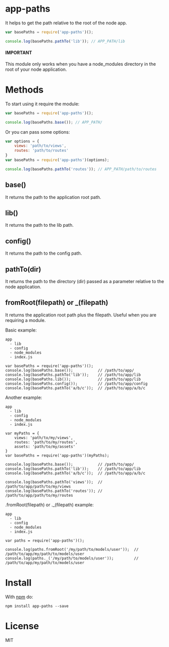 # app-paths

It helps to get the path relative to the root of the node app.

```js
var basePaths = require('app-paths')();

console.log(basePaths.pathTo('lib')); // APP_PATH/lib
```

#### IMPORTANT

This module only works when you have a node_modules directory in the root of your node application.

# Methods

To start using it require the module:

```js
var basePaths = require('app-paths')();

console.log(basePaths.base()); // APP_PATH/

```
Or you can pass some options:

```js
var options = {
    views: 'path/to/views',
    routes: 'path/to/routes'
}
var basePaths = require('app-paths')(options);

console.log(basePaths.pathTo('routes')); // APP_PATH/path/to/routes

```
## base()

It returns the path to the application root path.

## lib()

It returns the path to the lib path.

## config()

It returns the path to the config path.

## pathTo(dir)

It returns the path to the directory (dir) passed as a parameter relative to the node application.

## fromRoot(filepath) or _(filepath)

It returns the application root path plus the filepath. Useful when you are requiring a module.

Basic example:
```
app
  - lib
  - config
  - node_modules
  - index.js

var basePaths = require('app-paths')();
console.log(basePaths.base());           // /path/to/app/
console.log(basePaths.pathTo('lib'));    // /path/to/app/lib
console.log(basePaths.lib());            // /path/to/app/lib
console.log(basePaths.config());         // /path/to/app/config
console.log(basePaths.pathTo('a/b/c'));  // /path/to/app/a/b/c
```

Another example:

```
app
  - lib
  - config
  - node_modules
  - index.js

var myPaths = {
    views: 'path/to/my/views',
    routes: 'path/to/my/routes',
    assets: 'path/to/my/assets'
}
var basePaths = require('app-paths')(myPaths);

console.log(basePaths.base());           // /path/to/app/
console.log(basePaths.pathTo('lib'));    // /path/to/app/lib
console.log(basePaths.pathTo('a/b/c'));  // /path/to/app/a/b/c

console.log(basePaths.pathTo('views'));  // /path/to/app/path/to/my/views
console.log(basePaths.pathTo('routes')); // /path/to/app/path/to/my/routes
```

.fromRoot(filepath) or ._(filepath) example:

```
app
  - lib
  - config
  - node_modules
  - index.js

var paths = require('app-paths')();

console.log(paths.fromRoot('/my/path/to/models/user'));  // /path/to/app/my/path/to/models/user
console.log(paths._('/my/path/to/models/user'));         // /path/to/app/my/path/to/models/user
```

# Install

With [npm](http://npmjs.org) do:

```
npm install app-paths --save
```
# License

MIT
